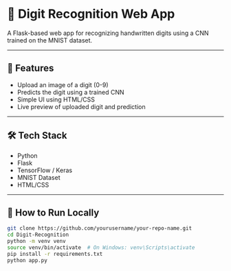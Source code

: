 # 🧠 Digit Recognition Web App

A Flask-based web app for recognizing handwritten digits using a CNN trained on the MNIST dataset.

---

## 🚀 Features

- Upload an image of a digit (0-9)
- Predicts the digit using a trained CNN
- Simple UI using HTML/CSS
- Live preview of uploaded digit and prediction

---

## 🛠️ Tech Stack

- Python
- Flask
- TensorFlow / Keras
- MNIST Dataset
- HTML/CSS

---

## 🧪 How to Run Locally

```bash
git clone https://github.com/yourusername/your-repo-name.git
cd Digit-Recognition
python -m venv venv
source venv/bin/activate  # On Windows: venv\Scripts\activate
pip install -r requirements.txt
python app.py
